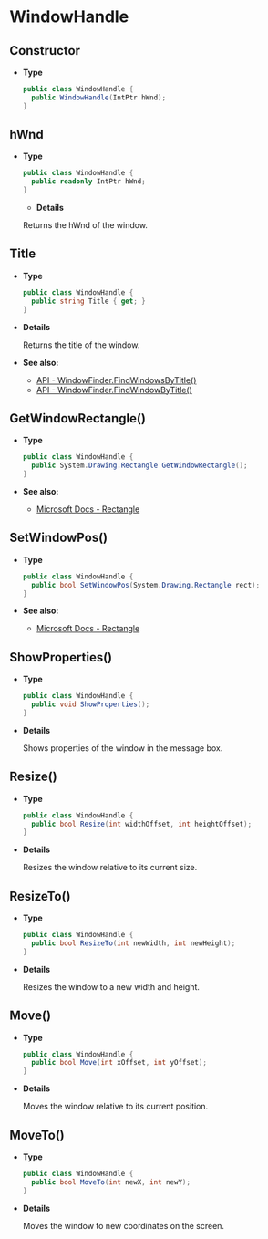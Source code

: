 # WindowHandle

## Constructor

- **Type**

  ```csharp
  public class WindowHandle {
    public WindowHandle(IntPtr hWnd);
  }
  ```

## hWnd

- **Type**

  ```csharp
  public class WindowHandle {
    public readonly IntPtr hWnd;
  }
  ```

  - **Details**

  Returns the hWnd of the window.

## Title

- **Type**

  ```csharp
  public class WindowHandle {
    public string Title { get; }
  }
  ```

- **Details**

  Returns the title of the window.

- **See also:**
  - [API - WindowFinder.FindWindowsByTitle()](./WindowFinder#findwindowsbytitle)
  - [API - WindowFinder.FindWindowByTitle()](./WindowFinder#findwindowbytitle)

## GetWindowRectangle()

- **Type**

  ```csharp
  public class WindowHandle {
    public System.Drawing.Rectangle GetWindowRectangle();
  }
  ```

- **See also:**
  - [Microsoft Docs - Rectangle](https://docs.microsoft.com/en-us/dotnet/api/system.drawing.rectangle)

## SetWindowPos()

- **Type**

  ```csharp
  public class WindowHandle {
    public bool SetWindowPos(System.Drawing.Rectangle rect);
  }
  ```

- **See also:**
  - [Microsoft Docs - Rectangle](https://docs.microsoft.com/en-us/dotnet/api/system.drawing.rectangle)

## ShowProperties()

- **Type**

  ```csharp
  public class WindowHandle {
    public void ShowProperties();
  }
  ```

- **Details**

  Shows properties of the window in the message box.

## Resize()

- **Type**

  ```csharp
  public class WindowHandle {
    public bool Resize(int widthOffset, int heightOffset);
  }
  ```

- **Details**

  Resizes the window relative to its current size.

## ResizeTo()

- **Type**

  ```csharp
  public class WindowHandle {
    public bool ResizeTo(int newWidth, int newHeight);
  }
  ```

- **Details**

  Resizes the window to a new width and height.

## Move()

- **Type**

  ```csharp
  public class WindowHandle {
    public bool Move(int xOffset, int yOffset);
  }
  ```

- **Details**

  Moves the window relative to its current position.

## MoveTo()

- **Type**

  ```csharp
  public class WindowHandle {
    public bool MoveTo(int newX, int newY);
  }
  ```

- **Details**

  Moves the window to new coordinates on the screen.
